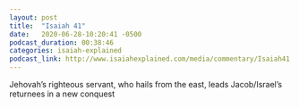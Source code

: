 ```yaml
---
layout: post
title:  "Isaiah 41"
date:   2020-06-28-10:20:41 -0500
podcast_duration: 00:38:46
categories: isaiah-explained
podcast_link: http://www.isaiahexplained.com/media/commentary/Isaiah41.mp3
---
```

Jehovah’s righteous servant, who hails from the east, leads Jacob/Israel’s returnees in a new conquest
